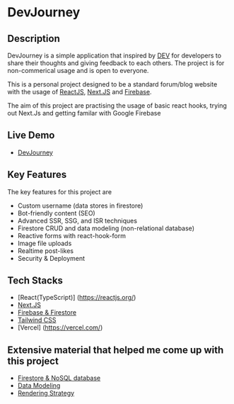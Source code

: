 # DevJourney
## Description 
DevJourney is a simple application that inspired by [DEV](https://dev.to/) for developers to share their thoughts and giving feedback to each others. The project is for non-commerical usage and is open to everyone. 

This is a personal project designed to be a standard forum/blog website with the usage of [ReactJS](https://reactjs.org/), [Next.JS](https://nextjs.org/) and [Firebase](https://firebase.google.com).

The aim of this project are practising the usage of basic react hooks, trying out Next.Js and getting familar with Google Firebase 

## Live Demo
- [DevJourney](https://dev-journey-knrktam.vercel.app/)

## Key Features 

The key features for this project are 
- Custom username (data stores in firestore)
- Bot-friendly content (SEO)
- Advanced SSR, SSG, and ISR techniques
- Firestore CRUD and data modeling (non-relational database)
- Reactive forms with react-hook-form
- Image file uploads
- Realtime post-likes
- Security & Deployment

## Tech Stacks

- [React(TypeScript)] (https://reactjs.org/)
- [Next.JS](https://nextjs.org/)
- [Firebase & Firestore](https://firebase.google.com)
- [Tailwind CSS](https://tailwindcss.com/)
- [Vercel] (https://vercel.com/)

## Extensive material that helped me come up with this project
- [Firestore & NoSQL database](https://www.youtube.com/watch?v=v_hR4K4auoQ&ab_channel=Firebase)
- [Data Modeling](https://www.youtube.com/watch?v=35RlydUf6xo&ab_channel=Fireship)
- [Rendering Strategy](https://dev.to/theodorusclarence/should-we-use-csr-ssr-ssg-or-isr-on-nextjs-1f29)



